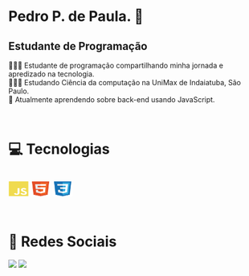 <h1>Pedro P. de Paula. 👋</h1>

<h2>Estudante de Programação</h2>
<p>
  👩🏻‍💻 Estudante de programação compartilhando minha jornada e apredizado na tecnologia. <br>
  👩🏻‍🎓 Estudando Ciência da computação na UniMax de Indaiatuba, São Paulo. <br>
  💭 Atualmente aprendendo sobre back-end usando JavaScript. <br>
</p>
  <br>  

<h1>💻 Tecnologias</h1>
  
<div style="display: inline_block"><br>
  <img align="center" alt="Rafa-Js" height="30" width="40" src="https://raw.githubusercontent.com/devicons/devicon/master/icons/javascript/javascript-plain.svg">
  <img align="center" alt="Rafa-HTML" height="30" width="40" src="https://raw.githubusercontent.com/devicons/devicon/master/icons/html5/html5-original.svg">
  <img align="center" alt="Rafa-CSS" height="30" width="40" src="https://raw.githubusercontent.com/devicons/devicon/master/icons/css3/css3-original.svg">
</div>

<br>
<br>

<h1>🔔 Redes Sociais</h1>

<div> 
  <a href = "pereirapedropaula@gmail.com"><img src="https://img.shields.io/badge/-Gmail-%23333?style=for-the-badge&logo=gmail&logoColor=white" target="_blank"></a>
  <a href="https://www.linkedin.com/in/pedro-pereira-de-paula-a165b6229/" target="_blank"><img src="https://img.shields.io/badge/-LinkedIn-%230077B5?style=for-the-badge&logo=linkedin&logoColor=white" target="_blank"></a> 
</div>
